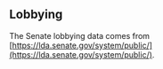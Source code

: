## Lobbying

The Senate lobbying data comes from [https://lda.senate.gov/system/public/](https://lda.senate.gov/system/public/).
